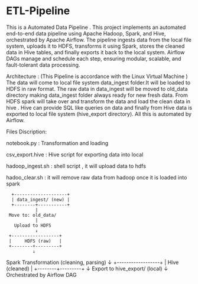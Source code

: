 # ETL-Pipeline
This is a Automated Data Pipeline . This project implements an automated end-to-end data pipeline using Apache Hadoop, Spark, and Hive, orchestrated by Apache Airflow. The pipeline ingests data from the local file system, uploads it to HDFS, transforms it using Spark, stores the cleaned data in Hive tables, and finally exports it back to the local system. Airflow DAGs manage and schedule each step, ensuring modular, scalable, and fault-tolerant data processing.

Architecture : (This Pipeline is accordance with the Linux Virtual Machine ) The data will come to local file system data_ingest folder.It will be loaded to HDFS in raw format. The raw data in data_ingest will be moved to old_data directory making data_ingest folder always ready for new fresh data. From HDFS spark will take over and transform the data and load the clean data in hive . Hive can provide SQL like queries on data and finally from Hive data is exported to local file system (hive_export directory). All this is automated by Airflow.

Files Discription:

notebook.py : Transformation and loading

csv_export.hive : Hive script for exporting data into local

hadoop_ingest.sh : shell script , it will upload data to hdfs

hadoo_clear.sh : it will remove raw data from hadoop once it is loaded into spark

      +--------------------+
      | data_ingest/ (new) |
      +--------+-----------+
               |
     Move to: old_data/
               |
       Upload to HDFS
               ↓
     +------------------+
     |     HDFS (raw)   |
     +--------+---------+
              ↓
   Spark Transformation (cleaning, parsing)
              ↓
     +------------------+
     |   Hive (cleaned) |
     +--------+---------+
              ↓
   Export to hive_export/ (local)
              ↓
     Orchestrated by Airflow DAG
